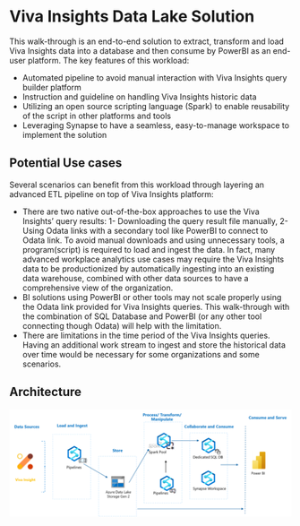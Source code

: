 # Viva Insights Data Lake Solution
This walk-through is an end-to-end solution to extract, transform and load Viva Insights data into a database and then consume by PowerBI as an end-user platform. The key features of this workload:
-	Automated pipeline to avoid manual interaction with Viva Insights query builder platform
-	Instruction and guideline on handling Viva Insights historic data
-	Utilizing an open source scripting language (Spark) to enable reusability of the script in other platforms and tools
-	Leveraging Synapse to have a seamless, easy-to-manage workspace to implement the solution

## Potential Use cases
Several scenarios can benefit from this workload through layering an advanced ETL pipeline on top of Viva Insights platform:
-	There are two native out-of-the-box approaches to use the Viva Insights’ query results: 1- Downloading the query result file manually, 2- Using Odata links with a secondary tool like PowerBI to connect to Odata link. To avoid manual downloads and using unnecessary tools, a program(script) is required to load and ingest the data.
In fact, many advanced workplace analytics use cases may require the Viva Insights data to be productionized by automatically ingesting into an existing data warehouse, combined with other data sources to have a comprehensive view of the organization.
-	BI solutions using PowerBI or other tools may not scale properly using the Odata link provided for Viva Insights queries. This walk-through with the combination of SQL Database and PowerBI (or any other tool connecting though Odata) will help with the limitation.
-	There are limitations in the time period of the Viva Insights queries. Having an additional work stream to ingest and store the historical data over time would be necessary for some organizations and some scenarios.

## Architecture
![](./Architecture.png) 
